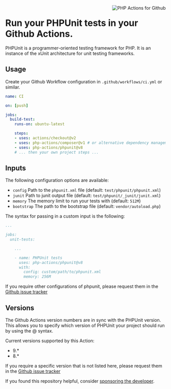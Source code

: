<img src="http://52.48.57.141/php-actions.png" align="right" alt="PHP Actions for Github" />

Run your PHPUnit tests in your Github Actions.
==============================================

PHPUnit is a programmer-oriented testing framework for PHP.
It is an instance of the xUnit architecture for unit testing frameworks.

Usage
-----

Create your Github Workflow configuration in `.github/workflows/ci.yml` or similar.

```yaml
name: CI

on: [push]

jobs:
  build-test:
    runs-on: ubuntu-latest

    steps:
    - uses: actions/checkout@v2
    - uses: php-actions/composer@v1 # or alternative dependency management
    - uses: php-actions/phpunit@v8
    # ... then your own project steps ...
```

Inputs
------

The following configuration options are available:

+ `config` Path to the `phpunit.xml` file (default: `test/phpunit/phpunit.xml`)
+ `junit` Path to junit output file (default: `test/phpunit/_junit/junit.xml`)
+ `memory` The memory limit to run your tests with (default: `512M`)
+ `bootstrap` The path to the bootstrap file (default: `vendor/autoload.php`)

The syntax for passing in a custom input is the following:

```yaml
...

jobs:
  unit-tests:

    ...

    - name: PHPUnit tests
      uses: php-actions/phpunit@v8
      with:
        config: custom/path/to/phpunit.xml
        memory: 256M
```

If you require other configurations of phpunit, please request them in the [Github issue tracker](https://github.com/php-actions/phpunit/issues)

Versions
--------

The Github Actions version numbers are in sync with the PHPUnit version. This allows you to specify which version of PHPUnit your project should run by using the @ syntax.

Current versions supported by this Action:

+ 9.*
+ 8.*

If you require a specific version that is not listed here, please request them in the [Github issue tracker](https://github.com/php-actions/phpunit/issues)

If you found this repository helpful, consider [sponsoring the developer][sponsor].

[sponsor]: https://github.com/sponsors/g105b